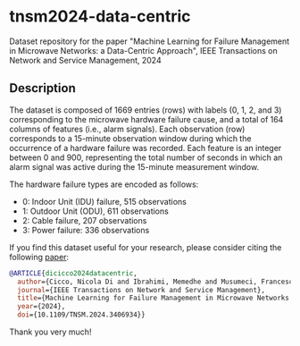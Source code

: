# tnsm2024-data-centric
Dataset repository for the paper "Machine Learning for Failure Management in Microwave Networks: a Data-Centric Approach", IEEE Transactions on Network and Service Management, 2024

## Description

The dataset is composed of 1669 entries (rows) with labels (0, 1, 2, and 3) corresponding to the microwave hardware failure cause, and a total of 164 columns of features (i.e., alarm signals). Each observation (row) corresponds to a 15-minute observation window during which the occurrence of a hardware failure was recorded. Each feature is an integer between 0 and 900, representing the total number of seconds in which an alarm signal was active during the 15-minute measurement window.

The hardware failure types are encoded as follows:
- 0: Indoor Unit (IDU) failure, 515 observations
- 1: Outdoor Unit (ODU), 611 observations
- 2: Cable failure, 207 observations
- 3: Power failure: 336 observations

If you find this dataset useful for your research, please consider citing the following [paper](https://ieeexplore.ieee.org/document/10543089):
```bibtex
@ARTICLE{dicicco2024datacentric,
  author={Cicco, Nicola Di and Ibrahimi, Memedhe and Musumeci, Francesco and Bruschetta, Federica and Milano, Michele and Passera, Claudio and Tornatore, Massimo},
  journal={IEEE Transactions on Network and Service Management}, 
  title={Machine Learning for Failure Management in Microwave Networks: A Data-Centric Approach}, 
  year={2024},
  doi={10.1109/TNSM.2024.3406934}}
```

Thank you very much!

